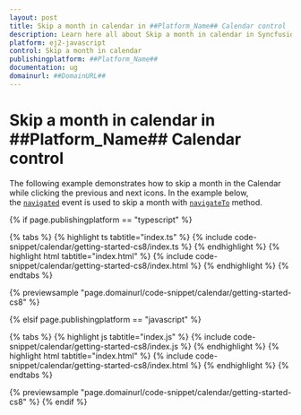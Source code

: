 ```yaml
---
layout: post
title: Skip a month in calendar in ##Platform_Name## Calendar control | Syncfusion
description: Learn here all about Skip a month in calendar in Syncfusion ##Platform_Name## Calendar control of Syncfusion Essential JS 2 and more.
platform: ej2-javascript
control: Skip a month in calendar 
publishingplatform: ##Platform_Name##
documentation: ug
domainurl: ##DomainURL##
---
```


# Skip a month in calendar in ##Platform_Name## Calendar control

The following example demonstrates how to skip a month in the Calendar while clicking the previous and next icons. In the example below,  the [`navigated`](../../api/calendar/#navigated) event is used to skip a month with [`navigateTo`](../../api/calendar/#navigateto) method.

{% if page.publishingplatform == "typescript" %}

 {% tabs %}
{% highlight ts tabtitle="index.ts" %}
{% include code-snippet/calendar/getting-started-cs8/index.ts %}
{% endhighlight %}
{% highlight html tabtitle="index.html" %}
{% include code-snippet/calendar/getting-started-cs8/index.html %}
{% endhighlight %}
{% endtabs %}
        
{% previewsample "page.domainurl/code-snippet/calendar/getting-started-cs8" %}

{% elsif page.publishingplatform == "javascript" %}

{% tabs %}
{% highlight js tabtitle="index.js" %}
{% include code-snippet/calendar/getting-started-cs8/index.js %}
{% endhighlight %}
{% highlight html tabtitle="index.html" %}
{% include code-snippet/calendar/getting-started-cs8/index.html %}
{% endhighlight %}
{% endtabs %}

{% previewsample "page.domainurl/code-snippet/calendar/getting-started-cs8" %}
{% endif %}
